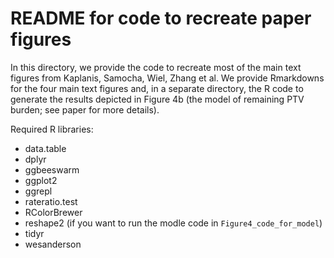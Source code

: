 # README for code to recreate paper figures  

In this directory, we provide the code to recreate most of the main text figures from Kaplanis, Samocha, Wiel, Zhang et al. We provide Rmarkdowns for the four main text figures and, in a separate directory, the R code to generate the results depicted in Figure 4b (the model of remaining PTV burden; see paper for more details).  

Required R libraries:    
* data.table  
* dplyr  
* ggbeeswarm  
* ggplot2  
* ggrepl  
* rateratio.test  
* RColorBrewer  
* reshape2 (if you want to run the modle code in `Figure4_code_for_model`)  
* tidyr   
* wesanderson  

